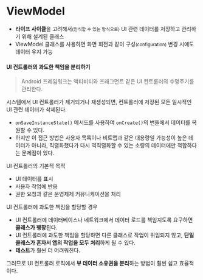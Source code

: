 # ViewModel

- **라이프 사이클**을 고려해서<small>(인식할 수 있는 방식으로)</small> UI 관련 데이터를 저장하고 관리하기 위해 설계된 클래스
- ViewModel 클래스를 사용하면 화면 회전과 같이 구성<small>(configuration)</small> 변경 시에도 데이터 유지 가능

#### UI 컨트롤러의 과도한 책임을 분리하기

> Android 프레임워크는 액티비티와 프래그먼트 같은 UI 컨트롤러의 수명주기를 관리한다.

시스템에서 UI 컨트롤러가 제거되거나 재생성되면, 컨트롤러에 저장된 모든 일시적인 UI 관련 데이터가 삭제된다.
- `onSaveInstanceState()` 메서드를 사용하여 `onCreate()`의 번들에서 데이터를 복원할 수 있다.
- 하지만 이 접근 방법은 사용자 목록이나 비트맵과 같은 대용량일 가능성이 높은 데이터가 아니라, 직렬화했다가 다시 역직렬화할 수 있는 소량의 데이터에만 적합하다는 문제점이 있다.

UI 컨트롤러의 기본적 목적
- UI 데이터를 표시
- 사용자 작업에 반응
- 권한 요청과 같은 운영체제 커뮤니케이션을 처리

UI 컨트롤러에 과도한 책임을 할당할 경우
- UI 컨트롤러에 데이터베이스나 네트워크에서 데이터 로드를 책임지도록 요구하면 **클래스가 팽창**된다.
- UI 컨트롤러에 과도한 책임을 할당하면 다른 클래스로 작업이 위임되지 않고, **단일 클래스가 혼자서 앱의 작업을 모두 처리**하게 될 수 있다.
- **테스트**가 훨씬 더 어려워진다.

그러므로 UI 컨트롤러 로직에서 **뷰 데이터 소유권을 분리**하는 방법이 훨씬 쉽고 효율적이다.